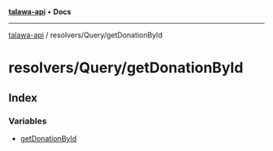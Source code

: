 [**talawa-api**](../../../README.md) • **Docs**

***

[talawa-api](../../../modules.md) / resolvers/Query/getDonationById

# resolvers/Query/getDonationById

## Index

### Variables

- [getDonationById](variables/getDonationById.md)
